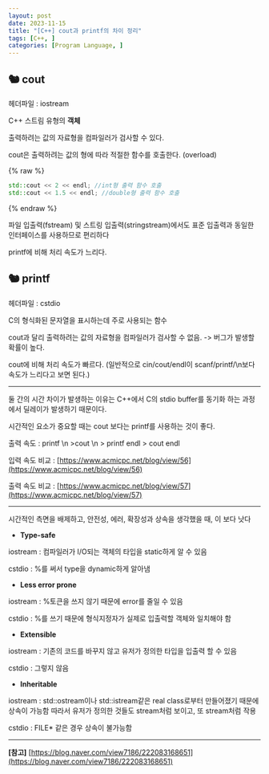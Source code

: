 ```yaml
---
layout: post
date: 2023-11-15
title: "[C++] cout과 printf의 차이 정리"
tags: [C++, ]
categories: [Program Language, ]
---
```



## 🐿️ cout


헤더파일 : iostream


C++ 스트림 유형의 **객체**


출력하려는 값의 자료형을 컴파일러가 검사할 수 있다.


cout은 출력하려는 값의 형에 따라 적절한 함수를 호출한다. (overload)



{% raw %}
```c++
std::cout << 2 << endl; //int형 출력 함수 호출
std::cout << 1.5 << endl; //double형 출력 함수 호출
```
{% endraw %}



파일 입출력(fstream) 및 스트링 입출력(stringstream)에서도 표준 입출력과 동일한 인터페이스를 사용하므로 편리하다


printf에 비해 처리 속도가 느리다.



## 🐿️ printf


헤더파일 : cstdio


C의 형식화된 문자열을 표시하는데 주로 사용되는 함수


cout과 달리 출력하려는 값의 자료형을 컴파일러가 검사할 수 없음. -> 버그가 발생할 확률이 높다.


cout에 비해 처리 속도가 빠르다. (일반적으로 cin/cout/endl이 scanf/printf/\n보다 속도가 느리다고 보면 된다.)


---


둘 간의 시간 차이가 발생하는 이유는 C++에서 C의 stdio buffer를 동기화 하는 과정에서 딜레이가 발생하기 때문이다.


시간적인 요소가 중요할 때는 cout 보다는 printf를 사용하는 것이 좋다.


출력 속도 : printf \n >cout \n > printf endl > cout endl


입력 속도 비교 : [https://www.acmicpc.net/blog/view/56](https://www.acmicpc.net/blog/view/56)


출력 속도 비교 : [https://www.acmicpc.net/blog/view/57](https://www.acmicpc.net/blog/view/57)


---


시간적인 측면을 배제하고, 안전성, 에러, 확장성과 상속을 생각했을 때, <iostream>이 <cstdio>보다 낫다

- **Type-safe**

iostream : 컴파일러가 I/O되는 객체의 타입을 static하게 알 수 있음


cstdio :  %를 써서 type을 dynamic하게 알아냄

- **Less error prone**

iostream : %토큰을 쓰지 않기 때문에 error를 줄일 수 있음


cstdio : %를 쓰기 때문에 형식지정자가 실제로 입출력할 객체와 일치해야 함

- **Extensible**

iostream : 기존의 코드를 바꾸지 않고 유저가 정의한 타입을 입출력 할 수 있음


cstdio : 그렇지 않음

- **Inheritable**

iostream : std::ostream이나 std::istream같은 real class로부터 만들어졌기 때문에 상속이 가능함 따라서 유저가 정의한 것들도 stream처럼 보이고, 또 stream처럼 작용


cstdio : FILE* 같은 경우 상속이 불가능함


---


**[참고]** [https://blog.naver.com/view7186/222083168651](https://blog.naver.com/view7186/222083168651)

